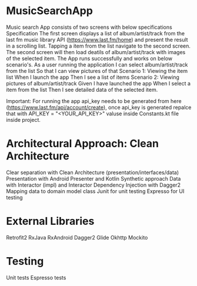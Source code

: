 # MusicSearchApp
Music search App consists of two screens with below specifications Specification The first screen displays a list of album/artist/track from the last fm music library API (https://www.last.fm/home) and present the result in a scrolling list. Tapping a item from the list navigate to the second screen. The second screen will then load deatils of album/artist/track with images of the selected item. The App runs successfully and works on below scenario's.
As a user running the application I can select album/artist/track from the list So that I can view pictures of that 
Scenario 1: Viewing the item list When I launch the app Then I see a list of items 
Scenario 2: Viewing pictures of album/artist/track Given I have launched the app When I select a item from the list Then I see detailed data of the selected item.

Important: For running the app api_key needs to be generated from here (https://www.last.fm/api/account/create), once api_key is generated repalce that with API_KEY = "<YOUR_API_KEY>" valuse inside Constants.kt file inside project.
 
# Architectural Approach: Clean Architecture
Clear separation with Clean Architecture (presentation/interfaces/data)
Presentation with Android Presenter and Kotlin Synthetic approach
Data with Interactor (impl) and Interactor
Dependency Injection with Dagger2
Mapping data to domain model class
Junit for unit testing
Expresso for UI testing

# External Libraries
Retrofit2
RxJava
RxAndroid
Dagger2
Glide
Okhttp
Mockito

# Testing
Unit tests
Espresso tests
